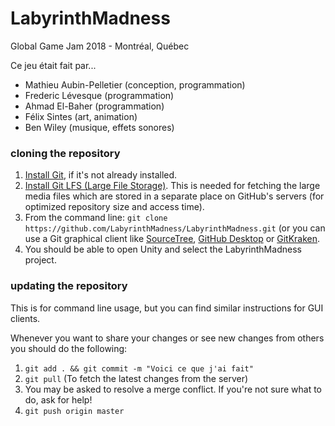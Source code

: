 # LabyrinthMadness
Global Game Jam 2018 - Montréal, Québec

Ce jeu était fait par...

* Mathieu Aubin-Pelletier (conception, programmation)
* Frederic Lévesque (programmation)
* Ahmad El-Baher (programmation)
* Félix Sintes (art, animation)
* Ben Wiley (musique, effets sonores)

### cloning the repository

1. [Install Git](https://git-scm.com/book/en/v2/Getting-Started-Installing-Git), if it's not already installed.
2. [Install Git LFS (Large File Storage)](https://help.github.com/articles/installing-git-large-file-storage/). This is needed for fetching the large media files which are stored in a separate place on GitHub's servers (for optimized repository size and access time).
3. From the command line: `git clone https://github.com/LabyrinthMadness/LabyrinthMadness.git` (or you can use a Git graphical client like [SourceTree](https://www.sourcetreeapp.com/), [GitHub Desktop](https://desktop.github.com/) or [GitKraken](https://www.gitkraken.com/).
4. You should be able to open Unity and select the LabyrinthMadness project.

### updating the repository

This is for command line usage, but you can find similar instructions for GUI clients.

Whenever you want to share your changes or see new changes from others you should do the following:

1. `git add . && git commit -m "Voici ce que j'ai fait"`
2. `git pull` (To fetch the latest changes from the server)
3. You may be asked to resolve a merge conflict. If you're not sure what to do, ask for help!
4. `git push origin master`
